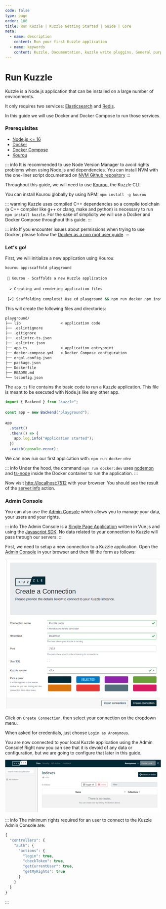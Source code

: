 ```yaml
---
code: false
type: page
order: 100
title: Run Kuzzle | Kuzzle Getting Started | Guide | Core
meta:
  - name: description
    content: Run your first Kuzzle application
  - name: keywords
    content: Kuzzle, Documentation, kuzzle write pluggins, General purpose backend, Write an Application, iot, backend, opensource, realtime, run kuzzle
---
```


# Run Kuzzle

Kuzzle is a Node.js application that can be installed on a large number of environments.

It only requires two services: [Elasticsearch](https://www.elastic.co/what-is/elasticsearch) and [Redis](https://redis.io/topics/introduction).

In this guide we will use Docker and Docker Compose to run those services.

### Prerequisites

- [Node.js <= 16](https://nodejs.org/en/download/)
- [Docker](https://docs.docker.com/engine/install/)
- [Docker Compose](https://docs.docker.com/compose/install/)
- [Kourou](https://github.com/kuzzleio/kourou)

::: info
It is recommended to use Node Version Manager to avoid rights problems when using Node.js and dependencies.
You can install NVM with the one-liner script documented on [NVM Github repository](https://github.com/nvm-sh/nvm#install--update-script)
:::

Throughout this guide, we will need to use [Kourou](https://github.com/kuzzleio/kourou), the Kuzzle CLI.

You can install Kourou globally by using NPM: `npm install -g kourou`

::: warning
Kuzzle uses compiled C++ dependencies so a compile toolchain (a C++ compiler like g++ or clang, make and python) is necessary to run `npm install kuzzle`.
For the sake of simplicity we will use a Docker and Docker Compose throughout this guide.
:::

::: info
If you encounter issues about permissions when trying to use Docker, please follow the [Docker as a non root user guide](https://docs.docker.com/engine/install/linux-postinstall/#manage-docker-as-a-non-root-user).
:::

### Let's go!

First, we will initialize a new application using Kourou:

```bash
kourou app:scaffold playground

 🚀 Kourou - Scaffolds a new Kuzzle application

  ✔ Creating and rendering application files

 [✔] Scaffolding complete! Use cd playground && npm run docker npm install install dependencies and then npm run docker:dev to run your application!

```

This will create the following files and directories:

```
playground/
├── lib                  < application code
├── .eslintignore
├── .gitignore
├── .eslintrc-ts.json
├── .eslintrc.json
├── app.ts               < application entrypoint
├── docker-compose.yml   < Docker Compose configuration
├── ergol.config.json
├── package.json
├── Dockerfile
├── README.md
└── tsconfig.json
```

The `app.ts` file contains the basic code to run a Kuzzle application. This file is meant to be executed with Node.js like any other app.

```ts
import { Backend } from "kuzzle";

const app = new Backend("playground");

app
  .start()
  .then(() => {
    app.log.info("Application started");
  })
  .catch(console.error);
```

We can now run our first application with: `npm run docker:dev`

::: info
Under the hood, the command `npm run docker:dev` uses [nodemon](https://nodemon.io/) and [ts-node](https://www.npmjs.com/package/ts-node) inside the Docker container to run the application.
:::

Now visit [http://localhost:7512](http://localhost:7512) with your browser. You should see the result of the [server:info](/core/2/api/controllers/server/info) action.

### Admin Console

You can also use the [Admin Console](https://next-console.kuzzle.io) which allows you to manage your data, your users and your rights.

::: info
The Admin Console is a [Single Page Application](https://en.wikipedia.org/wiki/Single-page_application) written in Vue.js and using the [Javascript SDK](/sdk/js/7).
No data related to your connection to Kuzzle will pass through our servers.
:::

First, we need to setup a new connection to a Kuzzle application. Open the [Admin Console](http://next-console.kuzzle.io) in your browser and then fill the form as follows:

![Admin Console create connection form](./admin-console-create-connection.png)

Click on `Create Connection`, then select your connection on the dropdown menu.

When asked for credentials, just choose `Login as Anonymous`.

You are now connected to your local Kuzzle application using the Admin Console! Right now you can see that it is devoid of any data or configuration, but we are going to configure that later in this guide. 

![Admin Console home page](./admin-console-home-page.png)

::: info
The minimum rights required for an user to connect to the Kuzzle Admin Console are:

```js
{
  "controllers": {
    "auth": {
      "actions": {
        "login": true,
        "checkToken": true,
        "getCurrentUser": true,
        "getMyRights": true
      }
    }
  }
}
```

:::

<GuidesLinks
  :next="{ text: 'Store and Access Data', url: '/guides/getting-started/store-and-access-data/' }"
/>
